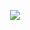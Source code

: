 <p align="center"><img src=https://i.pinimg.com/736x/38/64/02/38640284a2026c01b5e4ce31594d06cb.jpg></p>
